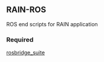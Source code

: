 ## RAIN-ROS
ROS end scripts for RAIN application


### Required
[rosbridge_suite](https://github.com/RobotWebTools/rosbridge_suite)
